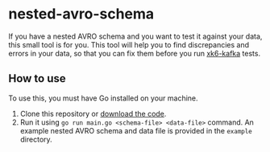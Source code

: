 # nested-avro-schema

If you have a nested AVRO schema and you want to test it against your data, this small tool is for you. This tool will help you to find discrepancies and errors in your data, so that you can fix them before you run [xk6-kafka](https://github.com/mostafa/xk6-kafka) tests.

## How to use

To use this, you must have Go installed on your machine.

1. Clone this repository or [download the code](https://github.com/mostafa/nested-avro-schema/archive/refs/heads/main.zip).
2. Run it using `go run main.go <schema-file> <data-file>` command. An example nested AVRO schema and data file is provided in the `example` directory.
